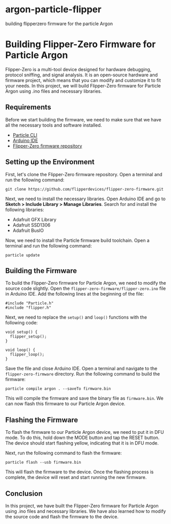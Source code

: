 # argon-particle-flipper
building flipperzero firmware for the particle Argon

# Building Flipper-Zero Firmware for Particle Argon

Flipper-Zero is a multi-tool device designed for hardware debugging, protocol sniffing, and signal analysis. It is an open-source hardware and firmware project, which means that you can modify and customize it to fit your needs. In this project, we will build Flipper-Zero firmware for Particle Argon using .ino files and necessary libraries.

## Requirements

Before we start building the firmware, we need to make sure that we have all the necessary tools and software installed.

- [Particle CLI](https://docs.particle.io/tutorials/developer-tools/cli/)
- [Arduino IDE](https://www.arduino.cc/en/software)
- [Flipper-Zero firmware repository](https://github.com/flipperdevices/flipper-zero-firmware)

## Setting up the Environment

First, let's clone the Flipper-Zero firmware repository. Open a terminal and run the following command:

```
git clone https://github.com/flipperdevices/flipper-zero-firmware.git
```

Next, we need to install the necessary libraries. Open Arduino IDE and go to **Sketch > Include Library > Manage Libraries**. Search for and install the following libraries:

- Adafruit GFX Library
- Adafruit SSD1306
- Adafruit BusIO

Now, we need to install the Particle firmware build toolchain. Open a terminal and run the following command:

```
particle update
```

## Building the Firmware

To build the Flipper-Zero firmware for Particle Argon, we need to modify the source code slightly. Open the `flipper-zero-firmware/flipper-zero.ino` file in Arduino IDE. Add the following lines at the beginning of the file:

```
#include "Particle.h"
#include "flipper.h"
```

Next, we need to replace the `setup()` and `loop()` functions with the following code:

```
void setup() {
  flipper_setup();
}

void loop() {
  flipper_loop();
}
```

Save the file and close Arduino IDE. Open a terminal and navigate to the `flipper-zero-firmware` directory. Run the following command to build the firmware:

```
particle compile argon . --saveTo firmware.bin
```

This will compile the firmware and save the binary file as `firmware.bin`. We can now flash this firmware to our Particle Argon device.

## Flashing the Firmware

To flash the firmware to our Particle Argon device, we need to put it in DFU mode. To do this, hold down the MODE button and tap the RESET button. The device should start flashing yellow, indicating that it is in DFU mode.

Next, run the following command to flash the firmware:

```
particle flash --usb firmware.bin
```

This will flash the firmware to the device. Once the flashing process is complete, the device will reset and start running the new firmware.

## Conclusion

In this project, we have built the Flipper-Zero firmware for Particle Argon using .ino files and necessary libraries. We have also learned how to modify the source code and flash the firmware to the device. 
